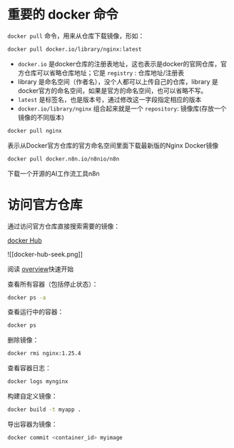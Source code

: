 # 重要的 docker 命令

`docker pull` 命令，用来从仓库下载镜像，形如：

```bash
docker pull docker.io/library/nginx:latest
```

- `docker.io` 是docker仓库的注册表地址，这也表示是docker的官网仓库，官方仓库可以省略仓库地址；它是 `registry` : 仓库地址/注册表
- library 是命名空间（作者名），没个人都可以上传自己的仓库，library 是 docker官方的命名空间，如果是官方的命名空间，也可以省略不写。
- `latest` 是标签名，也是版本号，通过修改这一字段指定相应的版本
- `docker.io/library/nginx` 组合起来就是一个 `repository`: 镜像库(存放一个镜像的不同版本)

```bash
docker pull nginx
```

表示从Docker官方仓库的官方命名空间里面下载最新版的Nginx Docker镜像

```bash
docker pull docker.n8n.io/n8nio/n8n
```

下载一个开源的AI工作流工具n8n

# 访问官方仓库

通过访问官方仓库直接搜索需要的镜像：

[docker Hub](https://hub.docker.com/)

![[docker-hub-seek.png]]

阅读 [overview](https://hub.docker.com/_/nginx)快速开始


查看所有容器（包括停止状态）：

```bash
docker ps -a
```

查看运行中的容器：

```bash
docker ps
```

删除镜像：

```bash
docker rmi nginx:1.25.4
```

查看容器日志：

```bash
docker logs mynginx
```

构建自定义镜像：

```bash
docker build -t myapp .
```

导出容器为镜像：

```bash
docker commit <container_id> myimage
```
